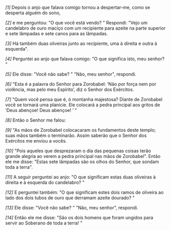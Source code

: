 *[1]* Depois o anjo que falava comigo tornou a despertar-me, como se desperta alguém do sono,

*[2]* e me perguntou: "O que você está vendo? " Respondi: "Vejo um candelabro de ouro maciço com um recipiente para azeite na parte superior e sete lâmpadas e sete canos para as lâmpadas.

*[3]* Há também duas oliveiras junto ao recipiente, uma à direita e outra à esquerda".

*[4]* Perguntei ao anjo que falava comigo: "O que significa isto, meu senhor? "

*[5]* Ele disse: "Você não sabe? " "Não, meu senhor", respondi.

*[6]* "Esta é a palavra do Senhor para Zorobabel: ‘Não por força nem por violência, mas pelo meu Espírito’, diz o Senhor dos Exércitos.

*[7]* "Quem você pensa que é, ó montanha majestosa? Diante de Zorobabel você se tornará uma planície. Ele colocará a pedra principal aos gritos de ‘Deus abençoe! Deus abençoe! ’ "

*[8]* Então o Senhor me falou:

*[9]* "As mãos de Zorobabel colocacaram os fundamentos deste templo; suas mãos também o terminarão. Assim saberão que o Senhor dos Exércitos me enviou a vocês.

*[10]* "Pois aqueles que desprezaram o dia das pequenas coisas terão grande alegria ao verem a pedra principal nas mãos de Zorobabel". Então ele me disse: "Estas sete lâmpadas são os olhos do Senhor, que sondam toda a terra".

*[11]* A seguir perguntei ao anjo: "O que significam estas duas oliveiras à direita e à esquerda do candelabro? "

*[12]* E perguntei também: "O que significam estes dois ramos de oliveira ao lado dos dois tubos de ouro que derramam azeite dourado? "

*[13]* Ele disse: "Você não sabe? " "Não, meu senhor", respondi.

*[14]* Então ele me disse: "São os dois homens que foram ungidos para servir ao Soberano de toda a terra! "


